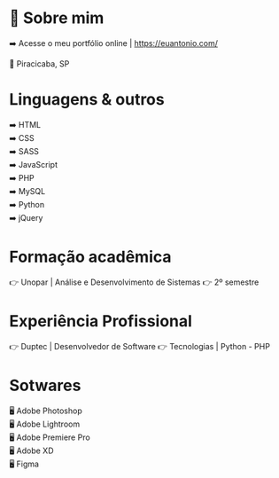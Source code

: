# 🚀 Sobre mim
➡️ Acesse o meu portfólio online | https://euantonio.com/

📌 Piracicaba, SP

# Linguagens & outros
➡️ HTML <br>
➡️ CSS <br>
➡️ SASS <br>
➡️ JavaScript <br>
➡️ PHP <br>
➡️ MySQL <br>
➡️ Python <br>
➡️ jQuery <br>

# Formação acadêmica
👉 Unopar | Análise e Desenvolvimento de Sistemas
👉 2º semestre

# Experiência Profissional
👉 Duptec | Desenvolvedor de Software
👉 Tecnologias | Python - PHP

# Sotwares
🖥️ Adobe Photoshop <br>
🖥️ Adobe Lightroom <br>
🖥️ Adobe Premiere Pro <br>
🖥️ Adobe XD <br>
🖥️ Figma <br>
